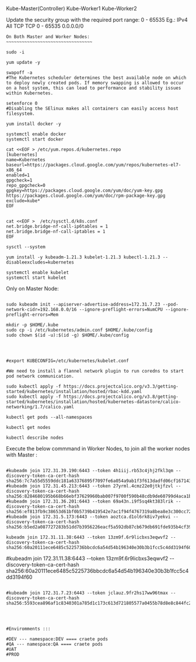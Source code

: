 Kube-Master(Controller)
	Kube-Worker1
	Kube-Worker2
	
Update the security group with the required port range: 0 - 65535
Eg.:
IPv4	All TCP	TCP	0 - 65535	0.0.0.0/0
~~~~~~~~~~~~~~~~~~~~~~~~~~~~~~~~~~~~~~~~~~~~~~~~~~~~~~~~~~~~~~~~~~~~~~~~~~~~~~~~~~~~~~~~~~~~~~~~~~~~~~~~~~~~~~~~~~~~~~~~~~~~~~~~~~~~~~~~~~~~~~~~~~~~~~~~~~~~~~~~~~~~~~~~~~~~~~
On Both Master and Worker Nodes:
~~~~~~~~~~~~~~~~~~~~~~~~~~~~~~~~~

sudo -i

yum update -y

swapoff -a
#The Kubernetes scheduler determines the best available node on which to deploy newly created pods. If memory swapping is allowed to occur on a host system, this can lead to performance and stability issues within Kubernetes.

setenforce 0
#Disabling the SElinux makes all containers can easily access host filesystem.

yum install docker -y

systemctl enable docker 
systemctl start docker

cat <<EOF > /etc/yum.repos.d/kubernetes.repo
[kubernetes]
name=Kubernetes
baseurl=https://packages.cloud.google.com/yum/repos/kubernetes-el7-x86_64
enabled=1
gpgcheck=1
repo_gpgcheck=0
gpgkey=https://packages.cloud.google.com/yum/doc/yum-key.gpg https://packages.cloud.google.com/yum/doc/rpm-package-key.gpg
exclude=kube*
EOF


cat <<EOF >  /etc/sysctl.d/k8s.conf
net.bridge.bridge-nf-call-ip6tables = 1
net.bridge.bridge-nf-call-iptables = 1
EOF

sysctl --system

yum install -y kubeadm-1.21.3 kubelet-1.21.3 kubectl-1.21.3 --disableexcludes=kubernetes 

systemctl enable kubelet 
systemctl start kubelet

~~~~~~~~~~~~~~~~~~~~~~~~~~~~~~~~~~~~~~~~~~~~~~~~~~~~~~~~~~~~~~~~~~~~~~~~~~~~~~~~~~~~~~~~~~~~~~~~~~~~~~~~~~~~~~~~~~~~~~~~~~~~~~~~~~~~~~~~~~~~~~~~~~~~~~~~~~~~~~~~~~~~~~~~~~~~~~
Only on Master Node:
~~~~~~~~~~~~~~~~~~~~~

sudo kubeadm init --apiserver-advertise-address=172.31.7.23 --pod-network-cidr=192.168.0.0/16 --ignore-preflight-errors=NumCPU --ignore-preflight-errors=Mem

mkdir -p $HOME/.kube
sudo cp -i /etc/kubernetes/admin.conf $HOME/.kube/config
sudo chown $(id -u):$(id -g) $HOME/.kube/config




#export KUBECONFIG=/etc/kubernetes/kubelet.conf

#We need to install a flannel network plugin to run coredns to start pod network communication.

sudo kubectl apply -f https://docs.projectcalico.org/v3.3/getting-started/kubernetes/installation/hosted/rbac-kdd.yaml 
sudo kubectl apply -f https://docs.projectcalico.org/v3.8/getting-started/kubernetes/installation/hosted/kubernetes-datastore/calico-networking/1.7/calico.yaml 

kubectl get pods --all-namespaces

kubectl get nodes

kubectl describe nodes

~~~~~~~~~~~~~~~~~~~~~~~~~~~~~~~~~~~~~~~~~~~~~~~~~~~~~~~~~~~~~~~~~~~~~~~~~~~~~~~~~~~~~~~~~~~~~~~~~~~~~~~~~~~~~~~~~~~~~~~~~~~~~~~~~~~~~~~~~~~~~~~~~~~~~~~~~~~~~~~~~~~~~~~~~~~~~
Execute the below commmand in Worker Nodes, to join all the worker nodes with Master :
~~~~~~~~~~~~~~~~~~~~~~~~~~~~~~~~~~~~~~~~~~~~~~~~~~~~~~~~~~~~~~~~~~~~~~~~~~~~~~~~~~~~~~~

#kubeadm join 172.31.39.190:6443 --token 4h1iij.rb53c4jhj2fkl3qm --discovery-token-ca-cert-hash sha256:7c7a55d5559ddc181a63376895f7097fe6a054a9ab1f3f613dadfd06cf167143
#kubeadm join 172.31.45.213:6443 --token 27yrml.4cmz22e0jtkjfzvl --discovery-token-ca-cert-hash sha256:8284680195b668b66ebf37629960bab007f9700f590b48cdb9de60799d4aca1b
#kubeadm join 172.31.36.201:6443 --token 69a43n.i9f5sq4kt383lrik --discovery-token-ca-cert-hash sha256:ef813fb9c38653d61bf0b5739b419542e7ac1f94f4767319a8bea8e3c300cc72
#kubeadm join 172.31.5.173:6443 --token aoztca.d1ol6rk8iv7yekvi --discovery-token-ca-cert-hash sha256:b5ed2a087727283b51dd7b3956226eacf5a592db87cb679db691fde935b4cf39

kubeadm join 172.31.11.38:6443 --token 13zm9f.6r9licbxs3eqwvf2 --discovery-token-ca-cert-hash sha256:60a20111ece6485c5225736bbcdc6a54d54b196340e30b3b1fcc5c4dd3194f60

~~~~~~~~~~~~~~~~~~~~~~~~~~~~~~~~~~~~~~~~~~~~~~~~~~~~~~~~~~~~~~~~~~~~~~~~~~~~~~~~~~~~~~~~~~~~~~~~~~~~~~~~~~~~~~~~~~~~~~~~~~~~~~~~~~~~~~~~~~~~~~~~~~~~~~~~~~~~~~~~~~~~~~~~~~~~~
#kubeadm join 172.31.11.38:6443 --token 13zm9f.6r9licbxs3eqwvf2 --discovery-token-ca-cert-hash sha256:60a20111ece6485c5225736bbcdc6a54d54b196340e30b3b1fcc5c4dd3194f60

~~~~~~~~~~~~~~~~~~~~~~~~~~~~~~~~~~~~~~~~~~~~~~~~~~~~~~~~~~~~~~~~~~~~~~~~~~~~~~~~~~~~~~~~~~

#kubeadm join 172.31.7.23:6443 --token jclauz.9fr2hs17ww96tmax --discovery-token-ca-cert-hash sha256:5593cea896af1c8340301a785d1c173c613d721805577a0455b78d8e8c844fc2




#Enviromments :::

#DEV --- namespace:DEV ==== craete pods 
#QA --- namespace:QA ==== craete pods 
#UAT
#PROD 
